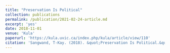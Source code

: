 ```yaml
---
title: "Preservation Is Political"
collection: publications
permalink: /publication/2021-02-24-article.md
excerpt: 'yes'
date: 2018-11-01
venue: 'Kula'
paperurl: 'https://kula.uvic.ca/index.php/kula/article/view/110'
citation: 'Sangwand, T-Kay. (2018). &quot;Preservation Is Political.&quot; <i>Journal 1</i>. 1(1).'
---
```

